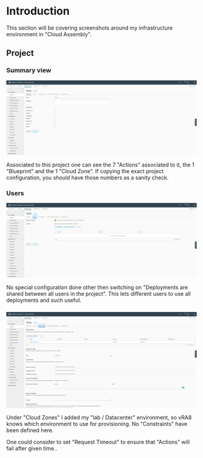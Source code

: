 # Introduction

This section will be covering screenshots around my infrastructure environment in "Cloud Assembly". 

## Project


### Summary view

<p align="center"><img src="../screenshots/Infrastructure_Project_Overview.png" width="1024"></p>

Associated to this project one can see the 7 "Actions" associated to it, the 1 "Blueprint" and the 1 "Cloud Zone". If copying the exact project configuration, you should have those numbers as a sanity check. 

### Users

<p align="center"><img src="../screenshots/Infrastructure_Project_Users.png" width="1024"></p>

No special configuration done other then switching on "Deployments are shared between all users in the project". This lets different users to use all deployments and such useful. 

### 
<p align="center"><img src="../screenshots/Infrastructure_Project_Provisioning.png" width="1024"></p>

Under "Cloud Zones" I added my "lab / Datacenter" environment, so vRA8 knows which environment to use for provisioning. No "Constraints" have been defined here.

One could consider to set "Request Timeout" to ensure that "Actions" will fail after given time..
